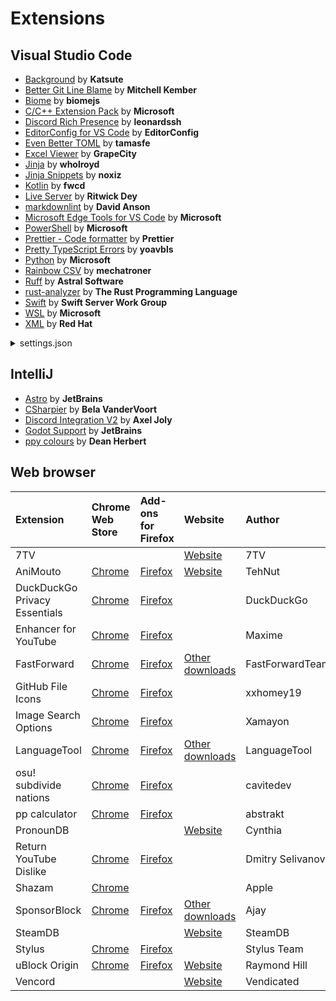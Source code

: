 # Extensions

## Visual Studio Code

- [Background](https://marketplace.visualstudio.com/items?itemName=Katsute.code-background) by **Katsute**
- [Better Git Line Blame](https://marketplace.visualstudio.com/items?itemName=mk12.better-git-line-blame) by **Mitchell Kember**
- [Biome](https://marketplace.visualstudio.com/items?itemName=biomejs.biome) by **biomejs**
- [C/C++ Extension Pack](https://marketplace.visualstudio.com/items?itemName=ms-vscode.cpptools-extension-pack) by **Microsoft**
- [Discord Rich Presence](https://marketplace.visualstudio.com/items?itemName=LeonardSSH.vscord) by **leonardssh**
- [EditorConfig for VS Code](https://marketplace.visualstudio.com/items?itemName=EditorConfig.EditorConfig) by **EditorConfig**
- [Even Better TOML](https://marketplace.visualstudio.com/items?itemName=tamasfe.even-better-toml) by **tamasfe**
- [Excel Viewer](https://marketplace.visualstudio.com/items?itemName=GrapeCity.gc-excelviewer) by **GrapeCity**
- [Jinja](https://marketplace.visualstudio.com/items?itemName=wholroyd.jinja) by **wholroyd**
- [Jinja Snippets](https://marketplace.visualstudio.com/items?itemName=noxiz.jinja-snippets) by **noxiz**
- [Kotlin](https://marketplace.visualstudio.com/items?itemName=fwcd.kotlin) by **fwcd**
- [Live Server](https://marketplace.visualstudio.com/items?itemName=ritwickdey.LiveServer) by **Ritwick Dey**
- [markdownlint](https://marketplace.visualstudio.com/items?itemName=DavidAnson.vscode-markdownlint) by **David Anson**
- [Microsoft Edge Tools for VS Code](https://marketplace.visualstudio.com/items?itemName=ms-edgedevtools.vscode-edge-devtools) by **Microsoft**
- [PowerShell](https://marketplace.visualstudio.com/items?itemName=ms-vscode.PowerShell) by **Microsoft**
- [Prettier - Code formatter](https://marketplace.visualstudio.com/items?itemName=esbenp.prettier-vscode) by **Prettier**
- [Pretty TypeScript Errors](https://marketplace.visualstudio.com/items?itemName=yoavbls.pretty-ts-errors) by **yoavbls**
- [Python](https://marketplace.visualstudio.com/items?itemName=ms-python.python) by **Microsoft**
- [Rainbow CSV](https://marketplace.visualstudio.com/items?itemName=mechatroner.rainbow-csv) by **mechatroner**
- [Ruff](https://marketplace.visualstudio.com/items?itemName=charliermarsh.ruff) by **Astral Software**
- [rust-analyzer](https://marketplace.visualstudio.com/items?itemName=rust-lang.rust-analyzer) by **The Rust Programming Language**
- [Swift](https://marketplace.visualstudio.com/items?itemName=sswg.swift-lang) by **Swift Server Work Group**
- [WSL](https://marketplace.visualstudio.com/items?itemName=ms-vscode-remote.remote-wsl) by **Microsoft**
- [XML](https://marketplace.visualstudio.com/items?itemName=redhat.vscode-xml) by **Red Hat**

<details>
<summary>settings.json</summary>

```jsonc
{
	"editor.fontFamily": "'JetBrains Mono', Consolas, 'Courier New', monospace",
	"editor.tabSize": 3,
	"editor.insertSpaces": false,
	"editor.wordWrap": "on",
	"editor.formatOnPaste": true,
	"editor.formatOnSave": true,
	"explorer.confirmDelete": false,
	"explorer.confirmDragAndDrop": false,
	"background.editorBackgrounds": [
		// https://www.pixiv.net/artworks/110924199
		// https://www.pixiv.net/artworks/112764530
		// https://www.pixiv.net/artworks/114087124
		"~/code/wallpapers/editor/110924199_p7.png",
		"~/code/wallpapers/editor/110924199_p30.png",
		"~/code/wallpapers/editor/110924199_p31.png",
		"~/code/wallpapers/editor/112764530_p1.png",
		"~/code/wallpapers/editor/112764530_p8.png",
		"~/code/wallpapers/editor/112764530_p20.png",
		"~/code/wallpapers/editor/112764530_p24.png",
		"~/code/wallpapers/editor/114087124_p3.png",
		"~/code/wallpapers/editor/114087124_p10.png",
		"~/code/wallpapers/editor/114087124_p26.png"
	],
	"background.sidebarBackgrounds": [
		// https://www.pixiv.net/artworks/116524058
		// https://www.pixiv.net/artworks/110138648
		"~/code/wallpapers/sidebar/116524058_p0.png",
		"~/code/wallpapers/sidebar/110138648_p0.jpg"
	],
	"background.panelBackgrounds": [
		// https://www.pixiv.net/artworks/106593162
		"~/code/wallpapers/panel/106593162_p0.png"
	],
	"background.backgroundOpacity": [0.9, 0.9, 0.8, 0.8],
	"C_Cpp.default.compilerPath": "g++",
	"vscord.app.name": "Visual Studio Code",
	"vscord.app.privacyMode.enable": true,
	"git.autofetch": true,
	"git.confirmSync": false,
	"git.enableSmartCommit": true,
	"prettier.useTabs": true
}
```

</details>

## IntelliJ

- [Astro](https://plugins.jetbrains.com/plugin/20959-astro) by **JetBrains**
- [CSharpier](https://plugins.jetbrains.com/plugin/18243-csharpier) by **Bela VanderVoort**
- [Discord Integration V2](https://plugins.jetbrains.com/plugin/23420-discord-integration-v2) by **Axel Joly**
- [Godot Support](https://plugins.jetbrains.com/plugin/13882-godot-support) by **JetBrains**
- [ppy colours](https://plugins.jetbrains.com/plugin/22022-ppy-colours) by **Dean Herbert**

## Web browser

| Extension | Chrome Web Store | Add-ons for Firefox | Website | Author |
| :-- | :-- | :-- | :-- | :-- |
| 7TV | | | [Website](https://7tv.app/) | 7TV |
| AniMouto | [Chrome](https://chromewebstore.google.com/detail/ilhjhegbgdghfkdgeahkpikkjgaaoklh) | [Firefox](https://addons.mozilla.org/firefox/addon/animouto/) | [Website](https://www.animouto.moe/) | TehNut |
| DuckDuckGo Privacy Essentials | [Chrome](https://chromewebstore.google.com/detail/bkdgflcldnnnapblkhphbgpggdiikppg) | [Firefox](https://addons.mozilla.org/firefox/addon/duckduckgo-for-firefox) | | DuckDuckGo |
| Enhancer for YouTube | [Chrome](https://chromewebstore.google.com/detail/ponfpcnoihfmfllpaingbgckeeldkhle) | [Firefox](https://addons.mozilla.org/firefox/addon/enhancer-for-youtube) | | Maxime |
| FastForward | [Chrome](https://chromewebstore.google.com/detail/icallnadddjmdinamnolclfjanhfoafe) | [Firefox](https://addons.mozilla.org/firefox/addon/fastforwardteam) | [Other downloads](https://fastforward.team/) | FastForwardTeam |
| GitHub File Icons | [Chrome](https://chromewebstore.google.com/detail/ficfmibkjjnpogdcfhfokmihanoldbfe) | [Firefox](https://addons.mozilla.org/firefox/addon/github-file-icons) | | xxhomey19 |
| Image Search Options | [Chrome](https://chromewebstore.google.com/detail/kljmejbpilkadikecejccebmccagifhl) | [Firefox](https://addons.mozilla.org/firefox/addon/image-search-options/) | | Xamayon |
| LanguageTool | [Chrome](https://chromewebstore.google.com/detail/oldceeleldhonbafppcapldpdifcinji?utm_source=lt-homepage) | [Firefox](https://addons.mozilla.org/firefox/addon/languagetool/) | [Other downloads](https://languagetool.org/services) | LanguageTool |
| osu! subdivide nations | [Chrome](https://chromewebstore.google.com/detail/ehdehfcjlmekjdolbbmjgokdfeoocccd) | [Firefox](https://addons.mozilla.org/firefox/addon/osu-subdivide-nations) | | cavitedev |
| pp calculator | [Chrome](https://chromewebstore.google.com/detail/eoelpnjffjkdmfhfinfbgiejnbgihpdn) | [Firefox](https://addons.mozilla.org/firefox/addon/pp-calculator) | | abstrakt |
| PronounDB | | | [Website](https://pronoundb.org/) | Cynthia |
| Return YouTube Dislike | [Chrome](https://chromewebstore.google.com/detail/gebbhagfogifgggkldgodflihgfeippi) | [Firefox](https://addons.mozilla.org/firefox/addon/return-youtube-dislikes) | | Dmitry Selivanov |
| Shazam | [Chrome](https://chromewebstore.google.com/detail/mmioliijnhnoblpgimnlajmefafdfilb) | | | Apple |
| SponsorBlock | [Chrome](https://chromewebstore.google.com/detail/mnjggcdmjocbbbhaepdhchncahnbgone) | [Firefox](https://addons.mozilla.org/firefox/addon/sponsorblock/) | [Other downloads](https://sponsor.ajay.app/) | Ajay |
| SteamDB | | | [Website](https://steamdb.info/extension/) | SteamDB |
| Stylus | [Chrome](https://chromewebstore.google.com/detail/clngdbkpkpeebahjckkjfobafhncgmne) | [Firefox](https://addons.mozilla.org/firefox/addon/styl-us) | | Stylus Team |
| uBlock Origin | [Chrome](https://chromewebstore.google.com/detail/cjpalhdlnbpafiamejdnhcphjbkeiagm) | [Firefox](https://addons.mozilla.org/firefox/addon/ublock-origin) | [Website](https://ublockorigin.com/) | Raymond Hill |
| Vencord | | | [Website](https://vencord.dev/) | Vendicated |
